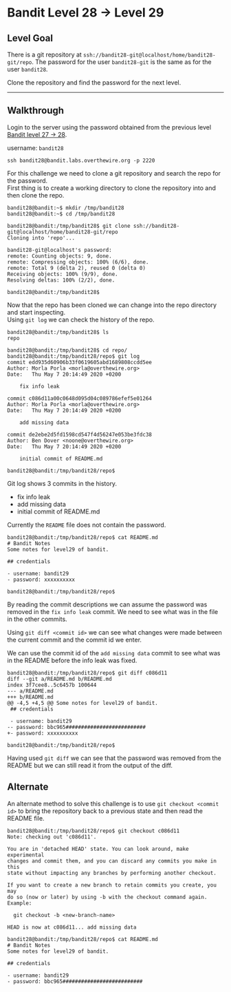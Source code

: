 # Bandit Level 28 → Level 29

## Level Goal

There is a git repository at `ssh://bandit28-git@localhost/home/bandit28-git/repo`. The password for the user `bandit28-git` is the same as for the user `bandit28`.

Clone the repository and find the password for the next level.

---

## Walkthrough

Login to the server using the password obtained from the previous level [Bandit level 27 -> 28](../bandit27-28/README.md). 

username: `bandit28` 

```ssh
ssh bandit28@bandit.labs.overthewire.org -p 2220
```


For this challenge we need to clone a git repository and search the repo for the password.  
First thing is to create a working directory to clone the repository into and then clone the repo.

```console
bandit28@bandit:~$ mkdir /tmp/bandit28
bandit28@bandit:~$ cd /tmp/bandit28

bandit28@bandit:/tmp/bandit28$ git clone ssh://bandit28-git@localhost/home/bandit28-git/repo
Cloning into 'repo'...

bandit28-git@localhost's password:
remote: Counting objects: 9, done.
remote: Compressing objects: 100% (6/6), done.
remote: Total 9 (delta 2), reused 0 (delta 0)
Receiving objects: 100% (9/9), done.
Resolving deltas: 100% (2/2), done.

bandit28@bandit:/tmp/bandit28$
```

Now that the repo has been cloned we can change into the repo directory and start inspecting.  
Using `git log` we can check the history of the repo.


```console
bandit28@bandit:/tmp/bandit28$ ls
repo

bandit28@bandit:/tmp/bandit28$ cd repo/
bandit28@bandit:/tmp/bandit28/repo$ git log
commit edd935d60906b33f0619605abd1689808ccdd5ee
Author: Morla Porla <morla@overthewire.org>
Date:   Thu May 7 20:14:49 2020 +0200

    fix info leak

commit c086d11a00c0648d095d04c089786efef5e01264
Author: Morla Porla <morla@overthewire.org>
Date:   Thu May 7 20:14:49 2020 +0200

    add missing data

commit de2ebe2d5fd1598cd547f4d56247e053be3fdc38
Author: Ben Dover <noone@overthewire.org>
Date:   Thu May 7 20:14:49 2020 +0200

    initial commit of README.md

bandit28@bandit:/tmp/bandit28/repo$
```

Git log shows 3 commits in the history.
- fix info leak
- add missing data
- initial commit of README.md


Currently the `README` file does not contain the password.

```
bandit28@bandit:/tmp/bandit28/repo$ cat README.md
# Bandit Notes
Some notes for level29 of bandit.

## credentials

- username: bandit29
- password: xxxxxxxxxx

bandit28@bandit:/tmp/bandit28/repo$
```

By reading the commit descriptions we can assume the password was removed in the `fix info leak` commit. We need to see what was in the file in the other commits.


Using `git diff <commit id>` we can see what changes were made between the current commit and the commit id we enter.

We can use the commit id of the `add missing data` commit to see what was in the README before the info leak was fixed.

```console
bandit28@bandit:/tmp/bandit28/repo$ git diff c086d11
diff --git a/README.md b/README.md
index 3f7cee8..5c6457b 100644
--- a/README.md
+++ b/README.md
@@ -4,5 +4,5 @@ Some notes for level29 of bandit.
 ## credentials

 - username: bandit29
-- password: bbc965##########################
+- password: xxxxxxxxxx

bandit28@bandit:/tmp/bandit28/repo$
```

Having used `git diff` we can see that the password was removed from the README but we can still read it from the output of the diff.

## Alternate

An alternate method to solve this challenge is to use `git checkout <commit id>` to bring the repository back to a previous state and then read the README file.

```console
bandit28@bandit:/tmp/bandit28/repo$ git checkout c086d11
Note: checking out 'c086d11'.

You are in 'detached HEAD' state. You can look around, make experimental
changes and commit them, and you can discard any commits you make in this
state without impacting any branches by performing another checkout.

If you want to create a new branch to retain commits you create, you may
do so (now or later) by using -b with the checkout command again. Example:

  git checkout -b <new-branch-name>

HEAD is now at c086d11... add missing data

bandit28@bandit:/tmp/bandit28/repo$ cat README.md
# Bandit Notes
Some notes for level29 of bandit.

## credentials

- username: bandit29
- password: bbc965##########################

```